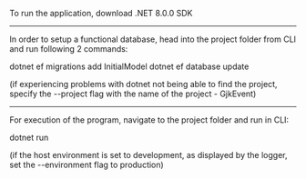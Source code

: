 To run the application, download .NET 8.0.0 SDK

********

In order to setup a functional database,
head into the project folder from CLI
and run following 2 commands:

dotnet ef migrations add InitialModel
dotnet ef database update

(if experiencing problems with dotnet
not being able to find the project,
specify the --project flag with the name of the project - GjkEvent)

********

For execution of the program, 
navigate to the project folder and run in CLI:

dotnet run

(if the host environment is set to development, as displayed by the logger, set the --environment flag to production) 